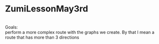 # ZumiLessonMay3rd

<br>  
Goals:  <br> 
  perform a more complex route with the graphs we create.  By that I mean a route that has more than 3 directions 
